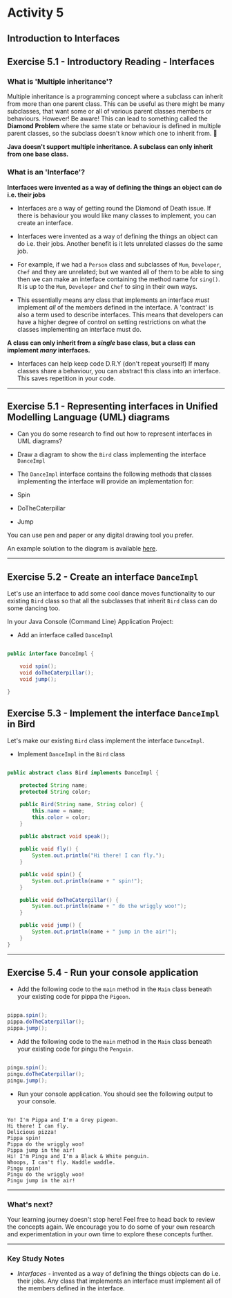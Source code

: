 # Activity 5
## Introduction to Interfaces

## Exercise 5.1 - Introductory Reading - Interfaces

### What is 'Multiple inheritance'?

Multiple inheritance is a programming concept where a subclass can inherit from more than one parent class. This can be useful as there might be many subclasses, that want some or all of various parent classes members or behaviours. However! Be aware! This can lead to something called the **Diamond Problem** where the same state or behaviour is defined in multiple parent classes, so the subclass doesn't know which one to inherit from. 🐛

**Java doesn't support multiple inheritance. A subclass can only inherit from one base class.**

### What is an 'Interface'?

**Interfaces were invented as a way of defining the things an object can do i.e. their jobs**
- Interfaces are a way of getting round the Diamond of Death issue. If there is behaviour you would like many classes to implement, you can create an interface.

- Interfaces were invented as a way of defining the things an object can do i.e. their jobs. Another benefit is it lets unrelated classes do the same job.

- For example, if we had a `Person` class and subclasses of `Mum`, `Developer`, `Chef` and they are unrelated; but we wanted all of them to be able to sing then we can make an interface containing the method name for `sing()`. It is up to the `Mum`, `Developer` and `Chef` to sing in their own ways.

- This essentially means any class that implements an interface *must* implement *all* of the members defined in the interface. A 'contract' is also a term used to describe interfaces. This means that developers can have a higher degree of control on setting restrictions on what the classes implementing an interface must do.

**A class can only inherit from a *single* base class, but a class can implement *many* interfaces.**

- Interfaces can help keep code D.R.Y (don't repeat yourself)
If many classes share a behaviour, you can abstract this class into an interface. This saves repetition in your code.

---

## Exercise 5.1 - Representing interfaces in Unified Modelling Language (UML) diagrams

- Can you do some research to find out how to represent interfaces in UML diagrams?

- Draw a diagram to show the `Bird` class implementing the interface `DanceImpl`

- The `DanceImpl` interface contains the following methods that classes implementing the interface will provide an implementation for:

- Spin
- DoTheCaterpillar
- Jump

You can use pen and paper or any digital drawing tool you prefer.

An example solution to the diagram is available [here](../solutions/activity_5_exercise_5.1.png).

---

## Exercise 5.2 - Create an interface `DanceImpl`

Let's use an interface to add some cool dance moves functionality to our existing `Bird` class so that all the subclasses that inherit `Bird` class can do some dancing too.

In your Java Console (Command Line) Application Project:

- Add an interface called `DanceImpl`

```java

public interface DanceImpl {

    void spin();
    void doTheCaterpillar();
    void jump();

}

```

## Exercise 5.3 - Implement the interface `DanceImpl` in Bird

Let's make our existing `Bird` class implement the interface `DanceImpl`.

- Implement `DanceImpl` in the `Bird` class

```java

public abstract class Bird implements DanceImpl {

    protected String name;
    protected String color;

    public Bird(String name, String color) {
        this.name = name;
        this.color = color;
    }
    
    public abstract void speak();

    public void fly() {
        System.out.println("Hi there! I can fly.");
    }

    public void spin() {
        System.out.println(name + " spin!");
    }

    public void doTheCaterpillar() {
        System.out.println(name + " do the wriggly woo!");
    }

    public void jump() {
        System.out.println(name + " jump in the air!");
    }
}

```

---

## Exercise 5.4 - Run your console application

- Add the following code to the `main` method in the `Main` class beneath your existing code for pippa the `Pigeon`.

```java

pippa.spin();
pippa.doTheCaterpillar();
pippa.jump();

```

- Add the following code to the `main` method in the `Main` class beneath your existing code for pingu the `Penguin`.

```java

pingu.spin();
pingu.doTheCaterpillar();
pingu.jump();

```

- Run your console application. You should see the following output to your console.

```

Yo! I'm Pippa and I'm a Grey pigeon.
Hi there! I can fly.
Delicious pizza!
Pippa spin!
Pippa do the wriggly woo!
Pippa jump in the air!
Hi! I'm Pingu and I'm a Black & White penguin.
Whoops, I can't fly. Waddle waddle.
Pingu spin!
Pingu do the wriggly woo!
Pingu jump in the air!

```
---

### What's next?

Your learning journey doesn't stop here! Feel free to head back to review the concepts again. We encourage you to do some of your own research and experimentation in your own time to explore these concepts further.

---

### Key Study Notes

- *Interfaces* - invented as a way of defining the things objects can do i.e. their jobs. Any class that implements an interface must implement all of the members defined in the interface.